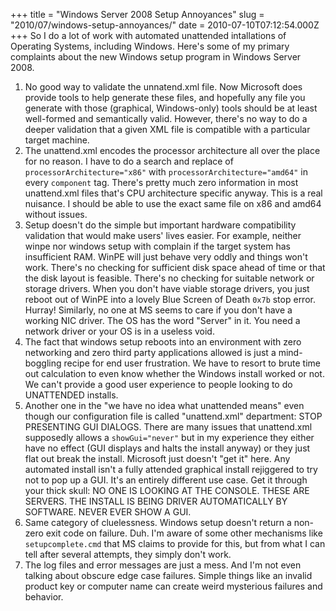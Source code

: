 +++
title = "Windows Server 2008 Setup Annoyances"
slug = "2010/07/windows-setup-annoyances/"
date = 2010-07-10T07:12:54.000Z
+++
So I do a lot of work with automated unattended intallations of Operating Systems, including Windows. Here's some of my primary complaints about the new Windows setup program in Windows Server 2008.

1.  No good way to validate the unnatend.xml file. Now Microsoft does provide tools to help generate these files, and hopefully any file you generate with those (graphical, Windows-only) tools should be at least well-formed and semantically valid. However, there's no way to do a deeper validation that a given XML file is compatible with a particular target machine.
2.  The unattend.xml encodes the processor architecture all over the place for no reason. I have to do a search and replace of `processorArchitecture="x86"` with `processorArchitecture="amd64"` in every `component` tag. There's pretty much zero information in most unattend.xml files that's CPU architecture specific anyway. This is a real nuisance. I should be able to use the exact same file on x86 and amd64 without issues.
3.  Setup doesn't do the simple but important hardware compatibility validation that would make users' lives easier. For example, neither winpe nor windows setup with complain if the target system has insufficient RAM. WinPE will just behave very oddly and things won't work. There's no checking for sufficient disk space ahead of time or that the disk layout is feasible. There's no checking for suitable network or storage drivers. When you don't have viable storage drivers, you just reboot out of WinPE into a lovely Blue Screen of Death `0x7b` stop error. Hurray! Similarly, no one at MS seems to care if you don't have a working NIC driver. The OS has the word "Server" in it. You need a network driver or your OS is in a useless void.
4.  The fact that windows setup reboots into an environment with zero networking and zero third party applications allowed is just a mind-boggling recipe for end user frustration. We have to resort to brute time out calculation to even know whether the Windows install worked or not. We can't provide a good user experience to people looking to do UNATTENDED installs.
5.  Another one in the "we have no idea what unattended means" even though our configuration file is called "unattend.xml" department: STOP PRESENTING GUI DIALOGS. There are many issues that unattend.xml supposedly allows a `showGui="never"` but in my experience they either have no effect (GUI displays and halts the install anyway) or they just flat out break the install. Microsoft just doesn't "get it" here. Any automated install isn't a fully attended graphical install rejiggered to try not to pop up a GUI. It's an entirely different use case. Get it through your thick skull: NO ONE IS LOOKING AT THE CONSOLE. THESE ARE SERVERS. THE INSTALL IS BEING DRIVER AUTOMATICALLY BY SOFTWARE. NEVER EVER SHOW A GUI.
6.  Same category of cluelessness. Windows setup doesn't return a non-zero exit code on failure. Duh. I'm aware of some other mechanisms like `setupcomplete.cmd` that MS claims to provide for this, but from what I can tell after several attempts, they simply don't work.
7.  The log files and error messages are just a mess. And I'm not even talking about obscure edge case failures. Simple things like an invalid product key or computer name can create weird mysterious failures and behavior.